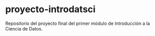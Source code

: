 # proyecto-introdatsci
Repositorio del proyecto final del primer módulo de Introducción a la Ciencia de Datos.
